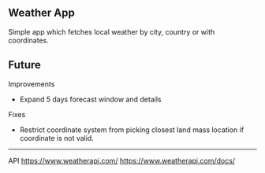 ## Weather App

Simple app which fetches local weather by city, country or with coordinates.

Future
---
Improvements
- Expand 5 days forecast window and details

Fixes
- Restrict coordinate system from picking closest land mass location if coordinate is not valid.

---
API
https://www.weatherapi.com/
https://www.weatherapi.com/docs/

